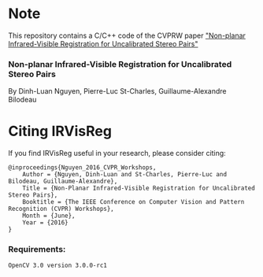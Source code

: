 # Note
This repository contains a C/C++ code of the CVPRW paper ["Non-planar Infrared-Visible Registration for Uncalibrated Stereo Pairs"](http://openaccess.thecvf.com/content_cvpr_2016_workshops/w9/papers/Nguyen_Non-Planar_Infrared-Visible_Registration_CVPR_2016_paper.pdf)

### Non-planar Infrared-Visible Registration for Uncalibrated Stereo Pairs

By Dinh-Luan Nguyen, Pierre-Luc St-Charles, Guillaume-Alexandre Bilodeau

# Citing IRVisReg

If you find IRVisReg useful in your research, please consider citing:

    @inproceedings{Nguyen_2016_CVPR_Workshops,
        Author = {Nguyen, Dinh-Luan and St-Charles, Pierre-Luc and Bilodeau, Guillaume-Alexandre},
        Title = {Non-Planar Infrared-Visible Registration for Uncalibrated Stereo Pairs},
        Booktitle = {The IEEE Conference on Computer Vision and Pattern Recognition (CVPR) Workshops},
        Month = {June},
        Year = {2016}
    }

### Requirements:
 `OpenCV 3.0 version 3.0.0-rc1` 
